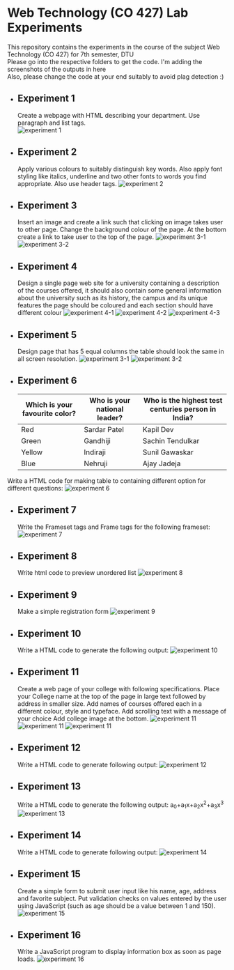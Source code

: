 # Web Technology (CO 427) Lab Experiments
This repository contains the experiments in the course of the subject Web Technology (CO 427) for 7th semester, DTU  
Please go into the respective folders to get the code. I'm adding the screenshots of the outputs in here  
Also, please change the code at your end suitably to avoid plag detection :)
- ## Experiment 1
    Create a webpage with HTML describing your department. Use paragraph and list tags.  
    ![experiment 1](./screenshots/exp1.png)
- ## Experiment 2
    Apply various colours to suitably distinguish key words. Also apply font styling like italics, underline and two other fonts to words you find appropriate. Also use header tags.
    ![experiment 2](./screenshots/exp2.png)
- ## Experiment 3
    Insert an image and create a link such that clicking on image takes user to other page. Change the background colour of the page. At the bottom create a link to take user to the top of the page.
    ![experiment 3-1](./screenshots/exp31.png)
    ![experiment 3-2](./screenshots/exp32.png)
- ## Experiment 4
    Design a single page web site for a university containing a description of the courses offered, it should also contain some general information about the university such as its history, the campus and its unique features the page should be coloured and each section should have different colour
    ![experiment 4-1](./screenshots/exp41.png)
    ![experiment 4-2](./screenshots/exp42.png)
    ![experiment 4-3](./screenshots/exp43.png)
- ## Experiment 5
    Design page that has 5 equal columns the table should look the same in all screen resolution.
    ![experiment 3-1](./screenshots/exp51.png)
    ![experiment 3-2](./screenshots/exp52.png)
- ## Experiment 6
    | Which is your favourite color? | Who is your national leader? | Who is the highest test centuries person in India? |
    | -------------------------------|------------------------------|----------------------------------------------------|
    |Red|Sardar Patel|Kapil Dev|
    |Green|Gandhiji|Sachin Tendulkar|
    |Yellow|Indiraji|Sunil Gawaskar|
    |Blue|Nehruji|Ajay Jadeja|

Write a HTML code for making table to containing different option for different questions:
![experiment 6](./screenshots/exp6.png)
- ## Experiment 7
    Write the Frameset tags and Frame tags for the following frameset:
    ![experiment 7](./screenshots/exp7.png)
- ## Experiment 8
    Write html code to preview unordered list
    ![experiment 8](./screenshots/exp8.png)
- ## Experiment 9
    Make a simple registration form
    ![experiment 9](./screenshots/exp9.png)
- ## Experiment 10
    Write a HTML code to generate the following output:
    ![experiment 10](./screenshots/exp10.png)
- ## Experiment 11
    Create a web page of your college with following specifications. Place your College name at the top of the page in large text followed by address in smaller size. Add names of courses offered each in a different colour, style and typeface. Add scrolling text with a message of your choice Add college image at the bottom.
    ![experiment 11](./screenshots/exp111.png)
    ![experiment 11](./screenshots/exp112.png)
    ![experiment 11](./screenshots/exp113.png)
- ## Experiment 12
    Write a HTML code to generate following output:
    ![experiment 12](./screenshots/exp12.png)
- ## Experiment 13
    Write a HTML code to generate the following output:
    a<sub>0</sub>+a<sub>1</sub>x+a<sub>2</sub>x<sup>2</sup>+a<sub>3</sub>x<sup>3</sup>
    ![experiment 13](./screenshots/exp13.png)
- ## Experiment 14
    Write a HTML code to generate following output:
    ![experiment 14](./screenshots/exp14.png)
- ## Experiment 15
    Create a simple form to submit user input like his name, age, address and favorite subject. Put validation checks on values entered by the user using JavaScript (such as age should be a value between 1 and 150).
    ![experiment 15](./screenshots/exp15.png)
- ## Experiment 16
    Write a JavaScript program to display information box as soon as page loads.
    ![experiment 16](./screenshots/exp16.png)    
    
